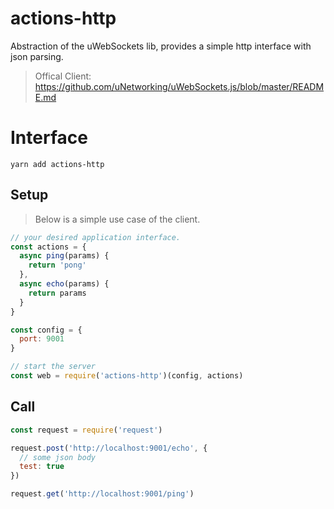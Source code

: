 # actions-http

Abstraction of the uWebSockets lib, provides a simple http interface with json parsing.

> Offical Client: https://github.com/uNetworking/uWebSockets.js/blob/master/README.md

# Interface

```
yarn add actions-http
```

## Setup
> Below is a simple use case of the client.

```js
// your desired application interface.
const actions = {
  async ping(params) {
    return 'pong'
  },
  async echo(params) {
    return params
  }
}

const config = {
  port: 9001
}

// start the server
const web = require('actions-http')(config, actions)
```

## Call

```js
const request = require('request')

request.post('http://localhost:9001/echo', {
  // some json body
  test: true
})

request.get('http://localhost:9001/ping')
```
